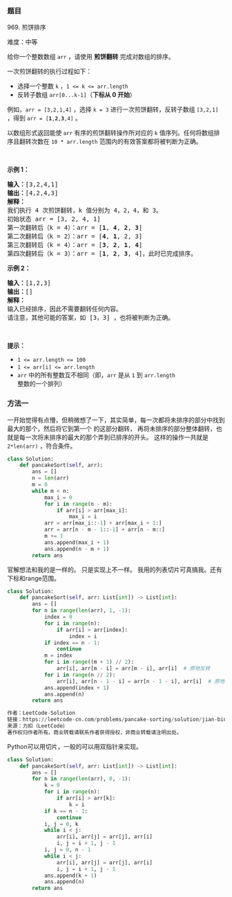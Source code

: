 ### 题目

969\. 煎饼排序

难度：中等
<p>给你一个整数数组 <code>arr</code> ，请使用 <strong>煎饼翻转</strong><em> </em>完成对数组的排序。</p>

<p>一次煎饼翻转的执行过程如下：</p>

<ul>
	<li>选择一个整数 <code>k</code> ，<code>1 &lt;= k &lt;= arr.length</code></li>
	<li>反转子数组 <code>arr[0...k-1]</code>（<strong>下标从 0 开始</strong>）</li>
</ul>

<p>例如，<code>arr = [3,2,1,4]</code> ，选择 <code>k = 3</code> 进行一次煎饼翻转，反转子数组 <code>[3,2,1]</code> ，得到 <code>arr = [<strong>1</strong>,<strong>2</strong>,<strong>3</strong>,4]</code> 。</p>

<p>以数组形式返回能使 <code>arr</code> 有序的煎饼翻转操作所对应的 <code>k</code> 值序列。任何将数组排序且翻转次数在&nbsp;<code>10 * arr.length</code> 范围内的有效答案都将被判断为正确。</p>

<p>&nbsp;</p>

<p><strong>示例 1：</strong></p>

<pre><strong>输入：</strong>[3,2,4,1]
<strong>输出：</strong>[4,2,4,3]
<strong>解释：</strong>
我们执行 4 次煎饼翻转，k 值分别为 4，2，4，和 3。
初始状态 arr = [3, 2, 4, 1]
第一次翻转后（k = 4）：arr = [<strong>1</strong>, <strong>4</strong>, <strong>2</strong>, <strong>3</strong>]
第二次翻转后（k = 2）：arr = [<strong>4</strong>, <strong>1</strong>, 2, 3]
第三次翻转后（k = 4）：arr = [<strong>3</strong>, <strong>2</strong>, <strong>1</strong>, <strong>4</strong>]
第四次翻转后（k = 3）：arr = [<strong>1</strong>, <strong>2</strong>, <strong>3</strong>, 4]，此时已完成排序。 
</pre>

<p><strong>示例 2：</strong></p>

<pre><strong>输入：</strong>[1,2,3]
<strong>输出：</strong>[]
<strong>解释：
</strong>输入已经排序，因此不需要翻转任何内容。
请注意，其他可能的答案，如 [3，3] ，也将被判断为正确。
</pre>

<p>&nbsp;</p>

<p><strong>提示：</strong></p>

<ul>
	<li><code>1 &lt;= arr.length &lt;= 100</code></li>
	<li><code>1 &lt;= arr[i] &lt;= arr.length</code></li>
	<li><code>arr</code> 中的所有整数互不相同（即，<code>arr</code> 是从 <code>1</code> 到 <code>arr.length</code> 整数的一个排列）</li>
</ul>

### 方法一

一开始觉得有点懵，但稍微想了一下，其实简单，每一次都将未排序的部分中找到最大的那个，然后将它到第一个 的这部分翻转，
再将未排序的部分整体翻转，也就是每一次将未排序的最大的那个弄到已排序的开头。 这样的操作一共就是`2*len(arr)`
，符合条件。

~~~ Python
class Solution:
    def pancakeSort(self, arr):
        ans = []
        n = len(arr)
        m = 0
        while m < n:
            max_i = 0
            for i in range(n - m):
                if arr[i] > arr[max_i]:
                    max_i = i
            arr = arr[max_i::-1] + arr[max_i + 1:]
            arr = arr[n - m - 1::-1] + arr[n - m::]
            m += 1
            ans.append(max_i + 1)
            ans.append(n - m + 1)
        return ans
~~~

官解想法和我的是一样的。 只是实现上不一样。 我用的列表切片可真搞我。还有下标和range范围。

~~~ Python
class Solution:
    def pancakeSort(self, arr: List[int]) -> List[int]:
        ans = []
        for n in range(len(arr), 1, -1):
            index = 0
            for i in range(n):
                if arr[i] > arr[index]:
                    index = i
            if index == n - 1:
                continue
            m = index
            for i in range((m + 1) // 2):
                arr[i], arr[m - i] = arr[m - i], arr[i]  # 原地反转
            for i in range(n // 2):
                arr[i], arr[n - 1 - i] = arr[n - 1 - i], arr[i]  # 原地反转
            ans.append(index + 1)
            ans.append(n)
        return ans

作者：LeetCode-Solution
链接：https://leetcode-cn.com/problems/pancake-sorting/solution/jian-bing-pai-xu-by-leetcode-solution-rzzu/
来源：力扣（LeetCode）
著作权归作者所有。商业转载请联系作者获得授权，非商业转载请注明出处。
~~~

Python可以用切片，一般的可以用双指针来实现。

~~~ Python
class Solution:
    def pancakeSort(self, arr: List[int]) -> List[int]:
        ans = []
        for n in range(len(arr), 0, -1):
            k = 0
            for i in range(n):
                if arr[i] > arr[k]:
                    k = i
            if k == n - 1:
                continue
            i, j = 0, k
            while i < j:
                arr[i], arr[j] = arr[j], arr[i]
                i, j = i + 1, j - 1
            i, j = 0, n - 1
            while i < j:
                arr[i], arr[j] = arr[j], arr[i]
                i, j = i + 1, j - 1
            ans.append(k + 1)
            ans.append(n)
        return ans
~~~